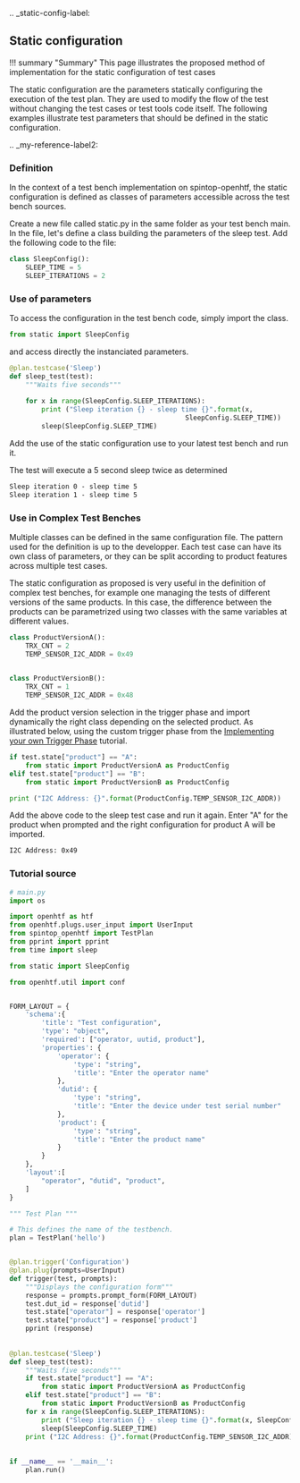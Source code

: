 .. _static-config-label:

## Static configuration

!!! summary "Summary"
    This page illustrates the proposed method of implementation for the static configuration of test cases

The static configuration are the parameters statically configuring the execution of the test plan. They are used to modify the flow of the test without changing the test cases or test tools code itself. The following examples illustrate test parameters that should be defined in the static configuration.

.. _my-reference-label2:
### Definition


In the context of a test bench implementation on spintop-openhtf, the static configuration is defined as classes of parameters accessible across the test bench sources.

Create a new file called static.py in the same folder as your test bench main. In the file, let's define a class building the parameters of the sleep test. Add the following code to the file:

```python
class SleepConfig():
    SLEEP_TIME = 5
    SLEEP_ITERATIONS = 2
```



### Use of parameters

To access the configuration in the test bench code, simply import the class.

```python
from static import SleepConfig
```

and access directly the instanciated parameters. 

```python
@plan.testcase('Sleep')
def sleep_test(test):
    """Waits five seconds"""
    
    for x in range(SleepConfig.SLEEP_ITERATIONS):
        print ("Sleep iteration {} - sleep time {}".format(x, 
                                            SleepConfig.SLEEP_TIME))
        sleep(SleepConfig.SLEEP_TIME)
```

Add the use of the static configuration use to your latest test bench and run it.

The test will execute a 5 second sleep twice as determined 
```bat
Sleep iteration 0 - sleep time 5
Sleep iteration 1 - sleep time 5
```

### Use in Complex Test Benches

Multiple classes can be defined in the same configuration file. The pattern used for the definition is up to the developper. Each test case can have its own class of parameters, or they can be split according to product features across multiple test cases.

The static configuration as proposed is very useful in the definition of complex test benches, for example one managing the tests of different versions of the same products. In this case, the difference between the products can be parametrized using two classes with the same variables at different values.

```python
class ProductVersionA():
    TRX_CNT = 2
    TEMP_SENSOR_I2C_ADDR = 0x49

    
class ProductVersionB():
    TRX_CNT = 1
    TEMP_SENSOR_I2C_ADDR = 0x48
```

Add the product version selection in the trigger phase and import dynamically the right class depending on the selected product. As illustrated below, using the custom trigger phase from the [Implementing your own Trigger Phase](../../../../serguide/spintop-openhtf/test-flow/custom-trigger-phase) tutorial. 

```python
if test.state["product"] == "A":
    from static import ProductVersionA as ProductConfig
elif test.state["product"] == "B":
    from static import ProductVersionB as ProductConfig   

print ("I2C Address: {}".format(ProductConfig.TEMP_SENSOR_I2C_ADDR))
```
Add the above code to the sleep test case and run it again. Enter "A" for the product when prompted and the right configuration for product A will be imported.

```bat
I2C Address: 0x49
```

### Tutorial source

```python
# main.py
import os

import openhtf as htf
from openhtf.plugs.user_input import UserInput
from spintop_openhtf import TestPlan
from pprint import pprint
from time import sleep

from static import SleepConfig

from openhtf.util import conf


FORM_LAYOUT = {
    'schema':{
        'title': "Test configuration",
        'type': "object",
        'required': ["operator, uutid, product"],
        'properties': {
            'operator': {
                'type': "string", 
                'title': "Enter the operator name"
            },
            'dutid': {
                'type': "string", 
                'title': "Enter the device under test serial number"
            },
            'product': {
                'type': "string", 
                'title': "Enter the product name"
            }
        }
    },
    'layout':[
        "operator", "dutid", "product",
    ]
}

""" Test Plan """

# This defines the name of the testbench.
plan = TestPlan('hello')


@plan.trigger('Configuration')
@plan.plug(prompts=UserInput)
def trigger(test, prompts):
    """Displays the configuration form"""
    response = prompts.prompt_form(FORM_LAYOUT)
    test.dut_id = response['dutid']
    test.state["operator"] = response['operator']
    test.state["product"] = response['product']
    pprint (response)
    
    
@plan.testcase('Sleep')
def sleep_test(test):
    """Waits five seconds"""
    if test.state["product"] == "A":
        from static import ProductVersionA as ProductConfig
    elif test.state["product"] == "B":
        from static import ProductVersionB as ProductConfig   
    for x in range(SleepConfig.SLEEP_ITERATIONS):
        print ("Sleep iteration {} - sleep time {}".format(x, SleepConfig.SLEEP_TIME))
        sleep(SleepConfig.SLEEP_TIME)
    print ("I2C Address: {}".format(ProductConfig.TEMP_SENSOR_I2C_ADDR))
    
    
if __name__ == '__main__':
    plan.run()
```